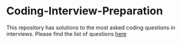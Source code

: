 # Coding-Interview-Preparation

This repository has solutions to the most asked coding questions in interviews.
Please find the list of questions [here](https://docs.google.com/document/u/0/d/1SM92efk8oDl8nyVw8NHPnbGexTS9W-1gmTEYfEurLWQ/mobilebasic)
